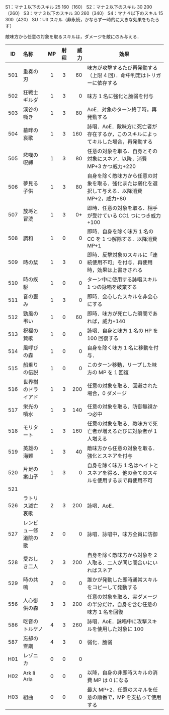 S1：マナ１以下のスキル 25 160（160）
S2：マナ２以下のスキル 30 200（260）
S3：マナ３以下のスキル 30 260（340）
S4：マナ４以下のスキル 15 300（420）
SU：Ult スキル（非永続，かならず一時的に大きな効果をもたらす）

敵味方から任意の対象を取るスキルは，ダメージを敵にのみ与える．

| ID  | 名称                 | MP  | 射程 | 威力 | 効果                                                                                         |
| :-: | :------------------- | :-: | :--: | ---: | -------------------------------------------------------------------------------------------- |
| 501 | 重奏の刃             |  1  |  3   |   60 | 味方が攻撃するたび再発動する（上限 4 回）．命中判定はトリガーに依存する                      |
| 502 | 狂戦士ギルダ         |  1  |  3   |    0 | 味方 1 名に強化と脆弱を付与                                                                  |
| 503 | 渓谷の嘶き           |  1  |  3   |   80 | AoE．対象のターン終了時，再発動する                                                          |
| 504 | 墓畔の哀歌           |  1  |  3   |  160 | 詠唱．AoE．敵味方に死亡者が存在するか，このスキルによってキルした場合，再発動する            |
| 505 | 悲嘆の呪縛           |  1  |  3   |   80 | 任意の対象を取る．自身とその対象にスネア．以降，消費 MP+3 かつ威力+220                       |
| 506 | 夢見る子供           |  1  |  3   |   80 | 自身を除く敵味方から任意の対象を取る．強化または弱化を選択して与える．以降消費 MP+2，威力+80 |
| 507 | 放埓と冒涜           |  1  |  3   |   0+ | 即時．任意の対象を取る．相手が受けている CC1 つにつき威力+100                                |
| 508 | 調和                 |  1  |  0   |    0 | 即時．自身を除く味方 1 名の CC を 1 つ解除する．以降消費 MP+1                                |
| 509 | 時の栞               |  1  |  3   |    0 | 即時．反撃対象のスキルに「連続使用不可」を付与．再使用時，効果は上書きされる                 |
| 510 | 時の疾駆             |  1  |  0   |    0 | ターン中に使用する詠唱スキル 1 つの詠唱を破棄する                                            |
| 511 | 音の歪み             |  1  |  3   |    0 | 即時．会心したスキルを非会心にする                                                           |
| 512 | 勁風の弔い           |  1  |  0   |   60 | 即時．味方が死亡した瞬間であれば，威力+140                                                   |
| 513 | 祝福の賛歌           |  1  |  0   |    0 | 詠唱．自身と味方 1 名の HP を 100 回復する                                                   |
| 514 | 風呼びの森           |  1  |  0   |    0 | 自身を除く味方 1 名に移動を付与．                                                            |
| 515 | 船乗りの伝説         |  1  |  0   |    0 | このターン移動，リープした味方の MP を 1 回復                                                |
| 516 | 世界樹のドライアド   |  1  |  3   |  200 | 任意の対象を取る．回避された場合，0 ダメージ                                                 |
| 517 | 栄光の噴水           |  1  |  3   |  140 | 任意の対象を取る．防御無視かつ必中                                                           |
| 518 | モリタート           |  1  |  3   |  160 | 任意の対象を取る．敵味方で死亡者が増えるたびに対象者が 1 人増える                            |
| 519 | 英雄の海難           |  1  |  3   |   40 | 敵味方から任意の対象を取る．強化とスネアを付与                                               |
| 520 | 片足の案山子         |  1  |  3   |    0 | 自身を除く味方 1 名はヘイトとスネアを得る．他の全てのスキルを使用するまで再使用不可          |
| 521 |                      |     |      |      |                                                                                              |
| 526 | ラトリス滅亡哀歌     |  2  |  3   |  200 | 詠唱．AoE．                                                                                  |
| 527 | レンビュー修道院の歌 |  2  |  0   |    0 | 詠唱．詠唱中，味方全員に防御                                                                 |
| 528 | 愛おしき二人         |  2  |  3   |  200 | 自身を除く敵味方から対象を 2 人取る．二人が同じ間合いにいればスネア                          |
| 529 | 時の共鳴             |  2  |  0   |    0 | 誰かが発動した即時通常スキルをコピーして発動する                                             |
| 556 | 人心御供の森         |  3  |  3   |  200 | 任意の対象を取る．実ダメージの半分だけ，自身を含む任意の味方 1 名を回復                      |
| 586 | 吃音のトルケノ       |  4  |  3   |  260 | 詠唱．AoE．詠唱中に攻撃スキルを使用した対象に 100                                            |
| 587 | 忘却の霊廟           |  4  |  3   |    0 | 弱化．脆弱                                                                                   |
| H01 | レゾニカ             |  0  |  0   |    0 |                                                                                              |
| H02 | Ark li Arla          |  0  |  0   |    0 | 以降，自身の非即時スキルの消費 MP は 0 になる                                                |
| H03 | 組曲                 |  0  |  0   |    0 | 最大 MP+2，任意のスキルを任意の順番で，MP を支払って使用する                                 |
